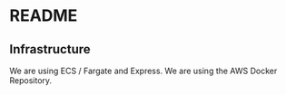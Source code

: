 # README

## Infrastructure

We are using ECS / Fargate and Express.  We are using the AWS Docker Repository.
